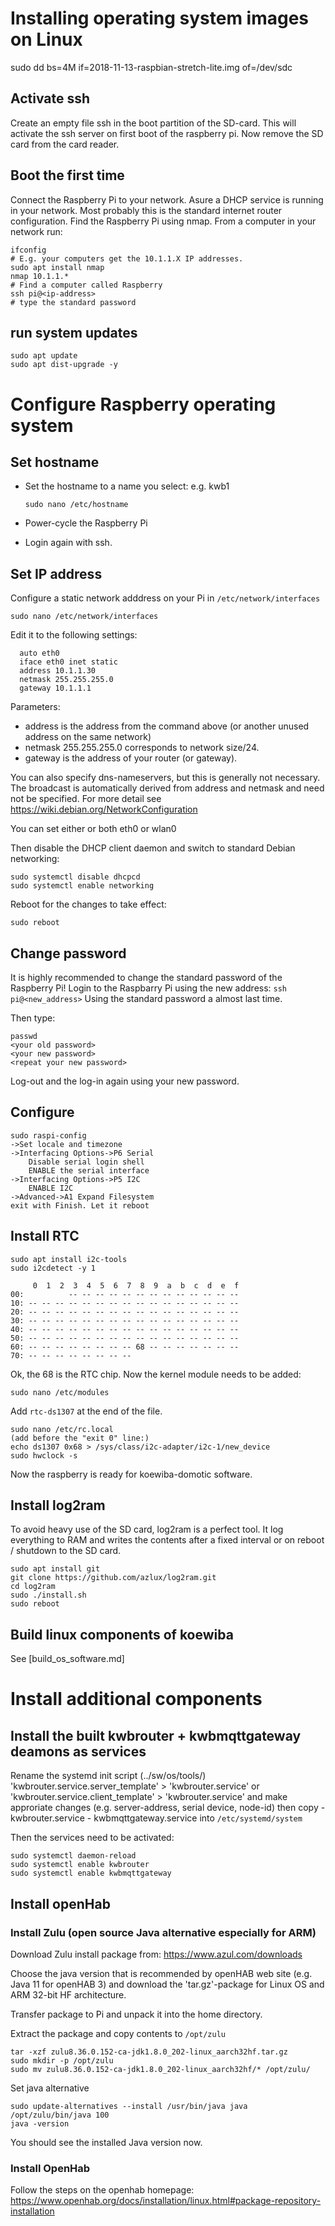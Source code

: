 # Installing operating system images on Linux

sudo dd bs=4M if=2018-11-13-raspbian-stretch-lite.img of=/dev/sdc

## Activate ssh

Create an empty file ssh in the boot partition of the SD-card. This will activate the ssh server on first boot of the raspberry pi. Now remove the SD card from the card reader.

## Boot the first time
Connect the Raspberry Pi to your network. Asure a DHCP service is running in your network. Most probably this is the standard internet router configuration.
Find the Raspberry Pi using nmap. From a computer in your network run:

```shell
ifconfig
# E.g. your computers get the 10.1.1.X IP addresses.
sudo apt install nmap
nmap 10.1.1.*
# Find a computer called Raspberry
ssh pi@<ip-address>
# type the standard password
```

## run system updates

```
sudo apt update
sudo apt dist-upgrade -y
```

# Configure Raspberry operating system

## Set hostname

* Set the hostname to a name you select: e.g. kwb1

  ```
  sudo nano /etc/hostname
  ```

* Power-cycle the Raspberry Pi
* Login again with ssh.

## Set IP address

Configure a static network adddress on your Pi in `/etc/network/interfaces`

`sudo nano /etc/network/interfaces`

Edit it to the following settings:

```
  auto eth0
  iface eth0 inet static
  address 10.1.1.30
  netmask 255.255.255.0
  gateway 10.1.1.1
```
Parameters:

* address is the address from the command above (or another unused address on the same network)
* netmask 255.255.255.0 corresponds to network size/24.
* gateway is the address of your router (or gateway).

You can also specify dns-nameservers, but this is generally not necessary.
The broadcast is automatically derived from address and netmask and need not be specified.
For more detail see https://wiki.debian.org/NetworkConfiguration

You can set either or both eth0 or wlan0

Then disable the DHCP client daemon and switch to standard Debian networking:

```
sudo systemctl disable dhcpcd
sudo systemctl enable networking
```

Reboot for the changes to take effect:

```
sudo reboot
```

## Change password
It is highly recommended to change the standard password of the Raspberry Pi!
Login to the Raspbarry Pi using the new address:
`ssh pi@<new_address>`
Using the standard password a almost last time.

Then type:
```
passwd
<your old password>
<your new password>
<repeat your new password>
```

Log-out and the log-in again using your new password.

## Configure

```
sudo raspi-config
->Set locale and timezone
->Interfacing Options->P6 Serial
    Disable serial login shell
    ENABLE the serial interface
->Interfacing Options->P5 I2C
    ENABLE I2C
->Advanced->A1 Expand Filesystem
exit with Finish. Let it reboot
```

## Install RTC

```
sudo apt install i2c-tools
sudo i2cdetect -y 1

     0  1  2  3  4  5  6  7  8  9  a  b  c  d  e  f
00:          -- -- -- -- -- -- -- -- -- -- -- -- -- 
10: -- -- -- -- -- -- -- -- -- -- -- -- -- -- -- -- 
20: -- -- -- -- -- -- -- -- -- -- -- -- -- -- -- -- 
30: -- -- -- -- -- -- -- -- -- -- -- -- -- -- -- -- 
40: -- -- -- -- -- -- -- -- -- -- -- -- -- -- -- -- 
50: -- -- -- -- -- -- -- -- -- -- -- -- -- -- -- -- 
60: -- -- -- -- -- -- -- -- 68 -- -- -- -- -- -- -- 
70: -- -- -- -- -- -- -- --      
```

Ok, the 68 is the RTC chip.
Now the kernel module needs to be added:

`sudo nano /etc/modules`

Add `rtc-ds1307` at the end of the file.

```
sudo nano /etc/rc.local
(add before the "exit 0" line:)
echo ds1307 0x68 > /sys/class/i2c-adapter/i2c-1/new_device
sudo hwclock -s
```

Now the raspberry is ready for koewiba-domotic software.

## Install log2ram

To avoid heavy use of the SD card, log2ram is a perfect tool.
It log everything to RAM and writes the contents after a fixed interval or on reboot / shutdown to the SD card.

```
sudo apt install git
git clone https://github.com/azlux/log2ram.git
cd log2ram
sudo ./install.sh
sudo reboot
```

## Build linux components of koewiba

See [build_os_software.md]

# Install additional components

## 
## Install the built kwbrouter + kwbmqttgateway deamons as services


Rename the systemd init script (../sw/os/tools/) 
    'kwbrouter.service.server_template' > 'kwbrouter.service'
    or
    'kwbrouter.service.client_template' > 'kwbrouter.service'
and make approriate changes (e.g. server-address, serial device, node-id)
then copy
    - kwbrouter.service
    - kwbmqttgateway.service
into `/etc/systemd/system`


Then the services need to be activated:

```
sudo systemctl daemon-reload
sudo systemctl enable kwbrouter
sudo systemctl enable kwbmqttgateway
```

## Install openHab

### Install Zulu (open source Java alternative especially for ARM)

Download Zulu install package from:   https://www.azul.com/downloads

Choose the java version that is recommended by openHAB web site (e.g. Java 11 for openHAB 3)
and download the 'tar.gz'-package for Linux OS and ARM 32-bit HF architecture.

Transfer package to Pi and unpack it into the home directory.


Extract the package and copy contents to `/opt/zulu`

```
tar -xzf zulu8.36.0.152-ca-jdk1.8.0_202-linux_aarch32hf.tar.gz
sudo mkdir -p /opt/zulu
sudo mv zulu8.36.0.152-ca-jdk1.8.0_202-linux_aarch32hf/* /opt/zulu/
```

Set java alternative

```
sudo update-alternatives --install /usr/bin/java java /opt/zulu/bin/java 100
java -version
```

You should see the installed Java version now.
 
### Install OpenHab
Follow the steps on the openhab homepage:
https://www.openhab.org/docs/installation/linux.html#package-repository-installation

